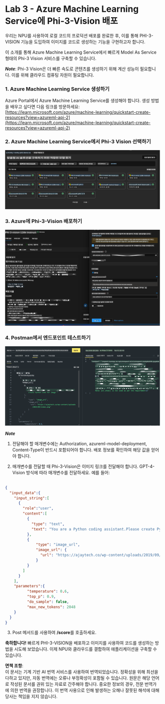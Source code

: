 # **Lab 3 - Azure Machine Learning Service에 Phi-3-Vision 배포**

우리는 NPU를 사용하여 로컬 코드의 프로덕션 배포를 완료한 후, 이를 통해 PHI-3-VISION 기능을 도입하여 이미지를 코드로 생성하는 기능을 구현하고자 합니다.

이 소개를 통해 Azure Machine Learning Service에서 빠르게 Model As Service 형태의 Phi-3 Vision 서비스를 구축할 수 있습니다.

***Note***: Phi-3 Vision은 더 빠른 속도로 콘텐츠를 생성하기 위해 계산 성능이 필요합니다. 이를 위해 클라우드 컴퓨팅 자원이 필요합니다.

### **1. Azure Machine Learning Service 생성하기**

Azure Portal에서 Azure Machine Learning Service를 생성해야 합니다. 생성 방법을 배우고 싶다면 다음 링크를 방문하세요: [https://learn.microsoft.com/azure/machine-learning/quickstart-create-resources?view=azureml-api-2](https://learn.microsoft.com/azure/machine-learning/quickstart-create-resources?view=azureml-api-2)

### **2. Azure Machine Learning Service에서 Phi-3 Vision 선택하기**

![카탈로그](../../../../../../../../../translated_images/vison_catalog.e04e9e5f2b6ff115fff30e793e54e617da07251c7b192e1a68e6b050917f45aa.ko.png)

### **3. Azure에 Phi-3-Vision 배포하기**

![배포](../../../../../../../../../translated_images/vision_deploy.c0582d08b5d49675c643f3bedc04ae106957304f3cd4702406fa08bea80ba213.ko.png)

### **4. Postman에서 엔드포인트 테스트하기**

![테스트](../../../../../../../../../translated_images/vision_test.fb4ff33607077153c7b5dcf37648dc5a9cb550824aeba89963e6b270314fc554.ko.png)

***Note***

1. 전달해야 할 매개변수에는 Authorization, azureml-model-deployment, Content-Type이 반드시 포함되어야 합니다. 배포 정보를 확인하여 해당 값을 얻어야 합니다.

2. 매개변수를 전달할 때 Phi-3-Vision은 이미지 링크를 전달해야 합니다. GPT-4-Vision 방식에 따라 매개변수를 전달하세요. 예를 들어:

```json

{
  "input_data":{
    "input_string":[
      {
        "role":"user",
        "content":[ 
          {
            "type": "text",
            "text": "You are a Python coding assistant.Please create Python code for image "
          },
          {
              "type": "image_url",
              "image_url": {
                "url": "https://ajaytech.co/wp-content/uploads/2019/09/index.png"
              }
          }
        ]
      }
    ],
    "parameters":{
          "temperature": 0.6,
          "top_p": 0.9,
          "do_sample": false,
          "max_new_tokens": 2048
    }
  }
}

```

3. Post 메서드를 사용하여 **/score**를 호출하세요.

**축하합니다!** 빠르게 PHI-3-VISION을 배포하고 이미지를 사용하여 코드를 생성하는 방법을 시도해 보았습니다. 이제 NPU와 클라우드를 결합하여 애플리케이션을 구축할 수 있습니다.

**면책 조항**:  
이 문서는 기계 기반 AI 번역 서비스를 사용하여 번역되었습니다. 정확성을 위해 최선을 다하고 있지만, 자동 번역에는 오류나 부정확성이 포함될 수 있습니다. 원문은 해당 언어로 작성된 문서를 권위 있는 자료로 간주해야 합니다. 중요한 정보의 경우, 전문 번역가에 의한 번역을 권장합니다. 이 번역 사용으로 인해 발생하는 오해나 잘못된 해석에 대해 당사는 책임을 지지 않습니다.  